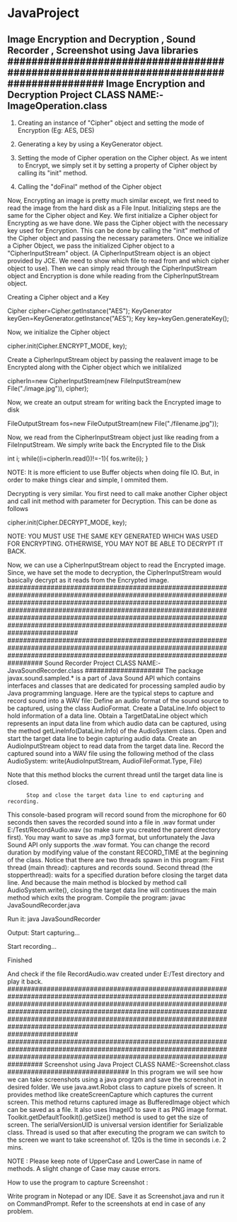 # JavaProject
Image Encryption and Decryption , Sound Recorder , Screenshot using Java libraries
########################################################################################
Image Encryption and Decryption Project           CLASS NAME:-ImageOperation.class
----------------------------------------
1. Creating an instance of "Cipher" object and setting the mode of Encryption (Eg: AES, DES)

2. Generating a key by using a KeyGenerator object.

3. Setting the mode of Cipher operation on the Cipher object. As we intent to Encrypt, we simply set it by setting a property of Cipher object by calling its "init" method.

4. Calling the "doFinal" method of the Cipher object



Now, Encrypting an image is pretty much similar except, we first need to read the image from the hard disk as a File Input. Initializing steps are the same for the Cipher object and Key.
We first initialize a Cipher object for Encrypting as we have done. We pass the Cipher object with the necessary key used for Encryption. This can be done by calling the "init" method of the Cipher object and passing the necessary parameters.
Once we initialize a Cipher Object, we pass the initialized Cipher object to a "CipherInputStream" object. (A CipherInputStream object is an object provided by JCE. We need to show which file to read from and which cipher object to use). Then we can simply read through the CipherInputStream object and Encryption is done while reading from the CipherInputStream object.


Creating a Cipher object and a Key

Cipher cipher=Cipher.getInstance("AES");
KeyGenerator keyGen=KeyGenerator.getInstance("AES");
Key key=keyGen.generateKey();

Now, we initialize the Cipher object

cipher.init(Cipher.ENCRYPT_MODE, key);

Create a CipherInputStream object by passing the realavent image to be Encrypted along with the Cipher object which we initilalized

cipherIn=new CipherInputStream(new FileInputStream(new File("./image.jpg")), cipher);

Now, we create an output stream for writing back the Encrypted image to disk

FileOutputStream fos=new FileOutputStream(new File("./filename.jpg"));

Now, we read from the CipherInputStream object just like reading from a FileInputStream.
We simply write back the Encrypted file to the Disk

int i;
while((i=cipherIn.read())!=-1){
fos.write(i);
}

NOTE: It is more efficient to use Buffer objects when doing file IO. But, in order to make things clear and simple, I ommited them.

Decrypting is very similar. You first need to call make another Cipher object and call init method with parameter for Decryption. This can be done as follows

cipher.init(Cipher.DECRYPT_MODE, key);

NOTE: YOU MUST USE THE SAME KEY GENERATED WHICH WAS USED FOR ENCRYPTING. OTHERWISE, YOU MAY NOT BE ABLE TO DECRYPT IT BACK.

Now, we can use a CipherInputStream object to read the Encrypted image. Since, we have set the mode to decryption, the CipherInputStream would basically decrypt as it reads from the Encrypted image.
##################################################################################################################################################################################################################################################################################################################################################################
#################################################################################################################################################################################
Sound Recorder Project     CLASS NAME:-JavaSoundRecorder.class
####################
The package javax.sound.sampled.* is a part of Java Sound API which contains interfaces and classes that are dedicated for processing sampled audio by Java programming language.
Here are the typical steps to capture and record sound into a WAV file:
          Define an audio format of the sound source to be captured, using the class AudioFormat.
          Create a DataLine.Info object to hold information of a data line.
          Obtain a TargetDataLine object which represents an input data line from which audio data can be captured, using the method getLineInfo(DataLine.Info) of the AudioSystem class.
          Open and start the target data line to begin capturing audio data.
          Create an AudioInputStream object to read data from the target data line.
          Record the captured sound into a WAV file using the following method of the class AudioSystem:
write(AudioInputStream, AudioFileFormat.Type, File)

 

Note that this method blocks the current thread until the target data line is closed.

          Stop and close the target data line to end capturing and recording.
 This console-based program will record sound from the microphone for 60 seconds then saves the recorded sound into a file in .wav format under E:/Test/RecordAudio.wav (so make sure you created the parent directory first). You may want to save as .mp3 format, but unfortunately the Java Sound API only supports the .wav format.
You can change the record duration by modifying value of the constant RECORD_TIME at the beginning of the class.
Notice that there are two threads spawn in this program:
First thread (main thread): captures and records sound.
Second thread (the stopperthread): waits for a specified duration before closing the target data line. And because the main method is blocked by method call AudioSystem.write(), closing the target data line will continues the main method which exits the program.
Compile the program:
javac JavaSoundRecorder.java

Run it:
java JavaSoundRecorder

Output:
Start capturing...

Start recording...

Finished

And check if the file RecordAudio.wav created under E:/Test directory and play it back.
##################################################################################################################################################################################################################################################################################################################################################################
#################################################################################################################################################################################
Screenshot using Java Project    CLASS NAME:-Screenshot.class
############################### 
In this program we will see how we can take screenshots using a java program and save the screenshot in desired folder.
We use java.awt.Robot class to capture pixels of screen. It provides method like createScreenCapture which captures the current screen. This method returns captured image as BufferedImage object which can be saved as a file. It also uses ImageIO to save it as PNG image format. Toolkit.getDefaultToolkit().getSize() method is used to get the size of screen.
The serialVersionUID is universal version identifier for Serializable class. Thread is used so that after executing the program we can switch to the screen we want to take screenshot of. 120s is the time in seconds i.e. 2 mins.

NOTE : Please keep note of UpperCase and LowerCase in name of methods. A slight change of Case may cause errors.

How to use the program to capture Screenshot :

Write program in Notepad or any IDE.
Save it as Screenshot.java and run it on CommandPrompt.
Refer to the screenshots at end in case of any problem.
